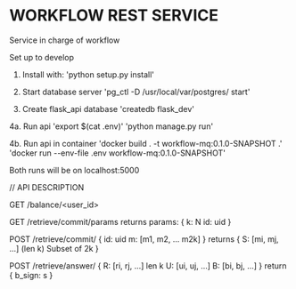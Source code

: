 # WORKFLOW REST SERVICE
Service in charge of workflow

Set up to develop
1. Install with: 
'python setup.py install'

2. Start database server 
'pg_ctl -D /usr/local/var/postgres/ start'

3. Create flask_api database 
'createdb flask_dev'

4a. Run api
'export $(cat .env)'
'python manage.py run'

4b. Run api in container
'docker build . -t workflow-mq:0.1.0-SNAPSHOT .'
'docker run --env-file .env workflow-mq:0.1.0-SNAPSHOT'

Both runs will be on localhost:5000

// API DESCRIPTION

GET /balance/<user_id>

GET /retrieve/commit/params
returns
params: {
    k: N
    id: uid
}

POST /retrieve/commit/
{
    id: uid
    m: [m1, m2, ... m2k]
}
returns
{
    S: [mi, mj, ...] (len k) Subset of 2k
}

POST /retrieve/answer/
{
    R: [ri, rj, ...] len k
    U: [ui, uj, ...]
    B: [bi, bj, ...]
}
return
{
    b_sign: s
}

